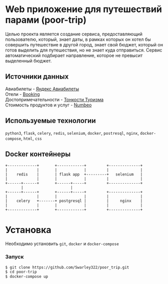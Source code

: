 # Web приложение для путешествий парами (poor-trip)
Целью проекта является создание сервиса, предоставляющий пользователю, который, знает даты, в рамках которых он хотел бы совершить путешествие в другой город, знает свой бюджет, который он готов выделить для путешествия, но не знает куда отправиться. Сервис автоматический подбирает направление, которое не превысит выделенный бюджет.

## Источники данных
Авиабилеты - [Яндекс Авиабилеты](https://avia.yandex.ru/)  
Отели - [Booking](https://www.booking.com/)  
Достопримечательности - [Тонкости Туризма](https://tonkosti.ru/)  
Стоимость продуктов и услуг - [Numbeo](https://www.numbeo.com/cost-of-living/)  

## Используемые технологии
`python3`, `flask`, `celery`, `redis`, `selenium`, `docker`, `postresql`, `nginx`, `docker-compose`, `html`, `css`

## Docker контейнеры
```
+-------------+       +------------+         +--------------+
|             |       |            |         |              |
|    redis    |       | flask app  +---------+   selenium   |
|             |       |            |         |              |
+------+------+       +------+-----+         +--------------+
       |                     |
+------+------+       +------+-----+         +--------------+
|             |       |            |         |              |
|    celery   +-------+ postgresql |         |     nginx    |
|             |       |            |         |              |
+-------------+       +------------+         +--------------+
```

# Установка
Необходимо установить `git`, `docker` и `docker-compose`
### Запуск
```sh
$ git clone https://github.com/Swarley322/poor_trip.git
$ cd poor-trip
$ docker-compose up
```